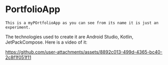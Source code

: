 # PortfolioApp
    This is a myPOrtfolioApp as you can see from its name it is just an experiment. 
The technologies used to create it are Android Studio, Kotlin, JetPackCompose.
Here is a video of it:

https://github.com/user-attachments/assets/8892c013-499d-4365-bc40-2c8f1f051f11

